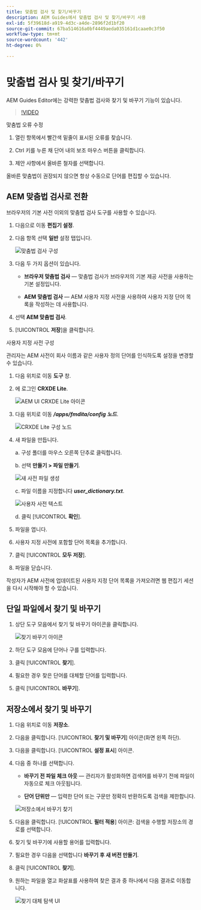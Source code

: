 ```yaml
---
title: 맞춤법 검사 및 찾기/바꾸기
description: AEM Guides에서 맞춤법 검사 및 찾기/바꾸기 사용
exl-id: 5f39618d-a919-4d3c-a4de-2896f2d1bf20
source-git-commit: 67ba514616a0bf4449aeda035161d1caae0c3f50
workflow-type: tm+mt
source-wordcount: '442'
ht-degree: 0%

---
```


# 맞춤법 검사 및 찾기/바꾸기

AEM Guides Editor에는 강력한 맞춤법 검사와 찾기 및 바꾸기 기능이 있습니다.

>[!VIDEO](https://video.tv.adobe.com/v/342768?quality=12&learn=on)

맞춤법 오류 수정

1. 열린 항목에서 빨간색 밑줄이 표시된 오류를 찾습니다.

1. Ctrl 키를 누른 채 단어 내의 보조 마우스 버튼을 클릭합니다.

1. 제안 사항에서 올바른 철자를 선택합니다.

올바른 맞춤법이 권장되지 않으면 항상 수동으로 단어를 편집할 수 있습니다.

## AEM 맞춤법 검사로 전환

브라우저의 기본 사전 이외의 맞춤법 검사 도구를 사용할 수 있습니다.

1. 다음으로 이동 **편집기 설정**.

1. 다음 항목 선택 **일반** 설정 탭입니다.

   ![맞춤법 검사 구성](images/lesson-11/configure-dictionary.png)

1. 다음 두 가지 옵션이 있습니다.

   - **브라우저 맞춤법 검사** — 맞춤법 검사가 브라우저의 기본 제공 사전을 사용하는 기본 설정입니다.

   - **AEM 맞춤법 검사** — AEM 사용자 지정 사전을 사용하여 사용자 지정 단어 목록을 작성하는 데 사용합니다.

1. 선택 **AEM 맞춤법 검사**.

1. [!UICONTROL **저장**]&#x200B;을 클릭합니다.

사용자 지정 사전 구성

관리자는 AEM 사전이 회사 이름과 같은 사용자 정의 단어를 인식하도록 설정을 변경할 수 있습니다.

1. 다음 위치로 이동 **도구** 창.

1. 에 로그인 **CRXDE Lite**.

   ![AEM UI CRXDE Lite 아이콘](images/lesson-11/crxde-lite.png)

1. 다음 위치로 이동 **_/apps/fmdita/config 노드_**.

   ![CRXDE Lite 구성 노드](images/lesson-11/config-node.png)

1. 새 파일을 만듭니다.

   a. 구성 폴더를 마우스 오른쪽 단추로 클릭합니다.

   b. 선택 **만들기 > 파일 만들기**.

   ![새 사전 파일 생성](images/lesson-11/new-dictionary-file.png)

   c. 파일 이름을 지정합니다 _**user_dictionary.txt**_.

   ![사용자 사전 텍스트](images/lesson-11/user-dictionary.png)

   d. 클릭 [!UICONTROL **확인**].

1. 파일을 엽니다.

1. 사용자 지정 사전에 포함할 단어 목록을 추가합니다.

1. 클릭 [!UICONTROL **모두 저장**].

1. 파일을 닫습니다.

작성자가 AEM 사전에 업데이트된 사용자 지정 단어 목록을 가져오려면 웹 편집기 세션을 다시 시작해야 할 수 있습니다.

## 단일 파일에서 찾기 및 바꾸기

1. 상단 도구 모음에서 찾기 및 바꾸기 아이콘을 클릭합니다.

   ![찾기 바꾸기 아이콘](images/lesson-11/find-replace-icon.png)

1. 하단 도구 모음에 단어나 구를 입력합니다.

1. 클릭 [!UICONTROL **찾기**].

1. 필요한 경우 찾은 단어를 대체할 단어를 입력합니다.

1. 클릭 [!UICONTROL **바꾸기**].

## 저장소에서 찾기 및 바꾸기

1. 다음 위치로 이동 **저장소**.

1. 다음을 클릭합니다. [!UICONTROL **찾기 및 바꾸기**] 아이콘(화면 왼쪽 하단).

1. 다음을 클릭합니다. [!UICONTROL **설정 표시**] 아이콘.

1. 다음 중 하나를 선택합니다.

   - **바꾸기 전 파일 체크 아웃** — 관리자가 활성화하면 검색어를 바꾸기 전에 파일이 자동으로 체크 아웃됩니다.

   - **단어 단위만** — 입력한 단어 또는 구문만 정확히 반환하도록 검색을 제한합니다.

   ![저장소에서 바꾸기 찾기](images/lesson-11/repository-find-replace.png)

1. 다음을 클릭합니다. [!UICONTROL **필터 적용**] 아이콘: 검색을 수행할 저장소의 경로를 선택합니다.

1. 찾기 및 바꾸기에 사용할 용어를 입력합니다.

1. 필요한 경우 다음을 선택합니다 **바꾸기 후 새 버전 만들기**.

1. 클릭 [!UICONTROL **찾기**].

1. 원하는 파일을 열고 화살표를 사용하여 찾은 결과 중 하나에서 다음 결과로 이동합니다.

   ![찾기 대체 탐색 UI](images/lesson-11/find-replace-navigation.png)
